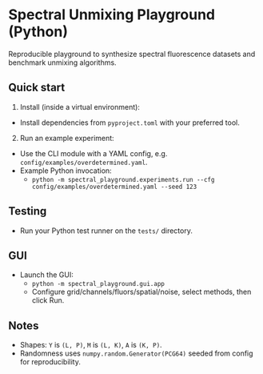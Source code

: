 Spectral Unmixing Playground (Python)
====================================

Reproducible playground to synthesize spectral fluorescence datasets and benchmark unmixing algorithms.

Quick start
-----------

1) Install (inside a virtual environment):

- Install dependencies from `pyproject.toml` with your preferred tool.

2) Run an example experiment:

- Use the CLI module with a YAML config, e.g. `config/examples/overdetermined.yaml`.
 - Example Python invocation:
   - `python -m spectral_playground.experiments.run --cfg config/examples/overdetermined.yaml --seed 123`

Testing
-------

- Run your Python test runner on the `tests/` directory.

GUI
---

- Launch the GUI:
  - `python -m spectral_playground.gui.app`
  - Configure grid/channels/fluors/spatial/noise, select methods, then click Run.

Notes
-----

- Shapes: `Y` is `(L, P)`, `M` is `(L, K)`, `A` is `(K, P)`.
- Randomness uses `numpy.random.Generator(PCG64)` seeded from config for reproducibility.


